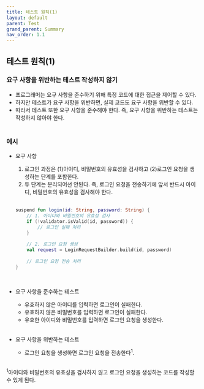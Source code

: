 ```yaml
---
title: 테스트 원칙(1)
layout: default
parent: Test
grand_parent: Summary
nav_order: 1.1
---
```


## 테스트 원칙(1)
### 요구 사항을 위반하는 테스트 작성하지 않기
- 프로그래머는 요구 사항을 준수하기 위해 특정 코드에 대한 접근을 제어할 수 있다.<br/>
- 하지만 테스트가 요구 사항을 위반하면, 실제 코드도 요구 사항을 위반할 수 있다.<br/>
- 따라서 테스트 또한 요구 사항을 준수해야 한다. 즉, 요구 사항을 위반하는 테스트는 작성하지 않아야 한다.<br/><br/>

### 예시
- 요구 사항<br/>
   1. 로그인 과정은 (1)아이디, 비밀번호의 유효성을 검사하고 (2)로그인 요청을 생성하는 단계를 포함한다.<br/>
   2. 두 단계는 분리되어선 안된다. 즉, 로그인 요청을 전송하기에 앞서 반드시 아이디, 비밀번호의 유효성을 검사해야 한다.<br/><br/>

    ```kotlin
    suspend fun login(id: String, password: String) {
        // 1. 아이디와 비밀번호의 유효성 검사
        if (!validator.isValid(id, password)) {
            // 로그인 실패 처리
        }
        
        // 2. 로그인 요청 생성
        val request = LoginRequestBuilder.build(id, password)
        
        // 로그인 요청 전송 처리
    }
    ```
    <br/>

- 요구 사항을 준수하는 테스트<br/>
   - 유효하지 않은 아이디를 입력하면 로그인이 실패한다.<br/>
   - 유효하지 않은 비밀번호를 입력하면 로그인이 실패한다.<br/>
   - 유효한 아이디와 비밀번호를 입력하면 로그인 요청을 생성한다.<br/><br/>

- 요구 사항을 위반하는 테스트
   - 로그인 요청을 생성하면 로그인 요청을 전송한다<sup>1</sup>.<br/><br/>

<sup>1</sup>아이디와 비밀번호의 유효성을 검사하지 않고 로그인 요청을 생성하는 코드를 작성할 수 있게 된다.<br/>